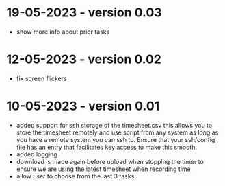 19-05-2023 - version 0.03
========== 

- show more info about prior tasks


12-05-2023 - version 0.02
========== 

- fix screen flickers

10-05-2023 - version 0.01
========== 

- added support for ssh storage of the timesheet.csv this allows you to store the timesheet remotely and use script from any system as long as you have a remote system you can ssh to. Ensure that your ssh/config file has an entry that facilitates key access to make this smooth.
- added logging
- download is made again before upload when stopping the timer to ensure we are using the latest timesheet when recording time
- allow user to choose from the last 3 tasks



